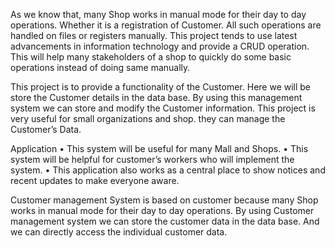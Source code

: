 As we know that, many Shop works in manual mode for their day to day operations. Whether it is a registration of Customer. All such operations are handled on files or registers manually. This project tends to use latest advancements in information technology and provide a CRUD operation. This will help many stakeholders of a shop to quickly do some basic operations instead of doing same manually.  

This project is to provide a functionality of the Customer. Here we will be store the Customer details in the data base. By using this management system we can store and modify the Customer information. This project is very useful for small organizations and shop. they can manage the Customer’s Data.

Application
•	This system will be useful for many Mall and Shops.
•	This system will be helpful for customer’s workers who will implement the system.
•	This application also works as a central place to show notices and recent updates to make everyone aware.

Customer management System is based on customer because many Shop works in manual mode for their day to day operations. By using Customer management system we can store the customer data in the data base. And we can directly access the individual customer data. 
